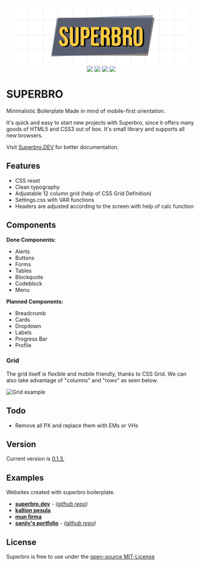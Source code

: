 <div align="center">
  <img src="https://github.com/eync/SuperBro.dev/blob/master/img/superblogo.png">
</div>
<div align="center">
    <img src="https://forthebadge.com/images/badges/built-with-love.svg">
  <img src="https://forthebadge.com/images/badges/for-you.svg">
  <img src="https://img.shields.io/npm/v/superbro.svg">
  <img src="https://img.shields.io/badge/code_style-standard-brightgreen.svg">
</div>  

# SUPERBRO
Minimalistic Boilerplate
Made in mind of mobile-first orientation.

It's quick and easy to start new projects with Superbro, since it offers many goods of HTML5 and CSS3 out of box. It's small library and supports all new browsers.

Visit [Superbro.DEV](https://superbro.dev) for better documentation.

## Features
- CSS reset
- Clean typography 
- Adjustable 12 column grid (help of CSS Grid Definition)
- Settings.css with VAR functions
- Headers are adjusted according to the screen with help of calc function

## Components
**Done Components:**
- Alerts 
- Buttons
- Forms
- Tables
- Blockquote
- Codeblock
- Menu


**Planned Components:**
- Breadcrumb
- Cards 
- Dropdown
- Labels
- Progress Bar
- Profile


### Grid
The grid itself is flexible and mobile friendly, thanks to CSS Grid. 
We can also take advantage of "columns" and "rows" as seen below.

![Grid example](https://github.com/eync/SuperBro.dev/blob/master/gif.gif)

## Todo
- Remove all PX and replace them with EMs or VHs

## Version
Current version is [0.1.3.](https://github.com/eync/superbro/releases/tag/v0.1.3)

## Examples
Websites created with superbro boilerplate.
-   __[superbro.dev](https://superbro.dev)__ - _([github repo](https://github.com/eync/SuperBro.dev))_
-   __[kallion pesula](https://kallionpesula.com)__
-   __[mun firma](https://munfirma.fi)__
-   __[sanjiv's portfolio](https://sanjiv.info)__ - _([github repo](https://github.com/eync/eync.github.io))_

## License
Superbro is free to use under the [open-source MIT-License](https://github.com/eync/superbro/blob/master/LICENSE.md)
